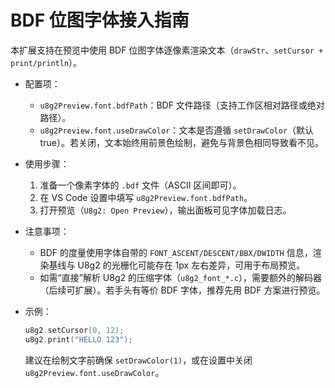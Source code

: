# BDF 位图字体接入指南

本扩展支持在预览中使用 BDF 位图字体逐像素渲染文本（`drawStr`、`setCursor + print/println`）。

- 配置项：
  - `u8g2Preview.font.bdfPath`：BDF 文件路径（支持工作区相对路径或绝对路径）。
  - `u8g2Preview.font.useDrawColor`：文本是否遵循 `setDrawColor`（默认 true）。若关闭，文本始终用前景色绘制，避免与背景色相同导致看不见。

- 使用步骤：
  1. 准备一个像素字体的 `.bdf` 文件（ASCII 区间即可）。
  2. 在 VS Code 设置中填写 `u8g2Preview.font.bdfPath`。
  3. 打开预览（`U8g2: Open Preview`），输出面板可见字体加载日志。

- 注意事项：
  - BDF 的度量使用字体自带的 `FONT_ASCENT/DESCENT/BBX/DWIDTH` 信息，渲染基线与 U8g2 的光栅化可能存在 1px 左右差异，可用于布局预览。
  - 如需“直接”解析 U8g2 的压缩字体（`u8g2_font_*.c`），需要额外的解码器（后续可扩展）。若手头有等价 BDF 字体，推荐先用 BDF 方案进行预览。

- 示例：
  ```c
  u8g2.setCursor(0, 12);
  u8g2.print("HELLO 123");
  ```
  建议在绘制文字前确保 `setDrawColor(1)`，或在设置中关闭 `u8g2Preview.font.useDrawColor`。

